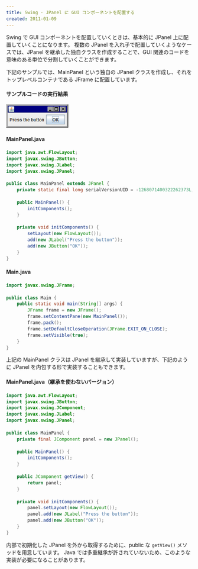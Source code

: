 ```yaml
---
title: Swing - JPanel に GUI コンポーネントを配置する
created: 2011-01-09
---
```


Swing で GUI コンポーネントを配置していくときは、基本的に JPanel 上に配置していくことになります。
複数の JPanel を入れ子で配置していくようなケースでは、JPanel を継承した独自クラスを作成することで、GUI 関連のコードを意味のある単位で分割していくことができます。

下記のサンプルでは、MainPanel という独自の JPanel クラスを作成し、それをトップレベルコンテナである JFrame に配置しています。

#### サンプルコードの実行結果

![./jpanel.png](./jpanel.png)

#### MainPanel.java

~~~ java
import java.awt.FlowLayout;
import javax.swing.JButton;
import javax.swing.JLabel;
import javax.swing.JPanel;

public class MainPanel extends JPanel {
    private static final long serialVersionUID = -1268071400322262373L;

    public MainPanel() {
        initComponents();
    }

    private void initComponents() {
        setLayout(new FlowLayout());
        add(new JLabel("Press the button"));
        add(new JButton("OK"));
    }
}
~~~

#### Main.java

~~~ java
import javax.swing.JFrame;

public class Main {
    public static void main(String[] args) {
        JFrame frame = new JFrame();
        frame.setContentPane(new MainPanel());
        frame.pack();
        frame.setDefaultCloseOperation(JFrame.EXIT_ON_CLOSE);
        frame.setVisible(true);
    }
}
~~~

上記の MainPanel クラスは JPanel を継承して実装していますが、下記のように JPanel を内包する形で実装することもできます。

#### MainPanel.java（継承を使わないバージョン）

~~~ java
import java.awt.FlowLayout;
import javax.swing.JButton;
import javax.swing.JComponent;
import javax.swing.JLabel;
import javax.swing.JPanel;

public class MainPanel {
    private final JComponent panel = new JPanel();

    public MainPanel() {
        initComponents();
    }

    public JComponent getView() {
        return panel;
    }

    private void initComponents() {
        panel.setLayout(new FlowLayout());
        panel.add(new JLabel("Press the button"));
        panel.add(new JButton("OK"));
    }
}
~~~

内部で初期化した JPanel を外から取得するために、public な `getView()` メソッドを用意しています。
Java では多重継承が許されていないため、このような実装が必要になることがあります。

